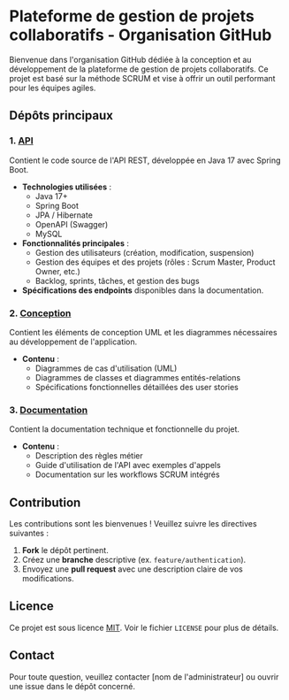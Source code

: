 # Plateforme de gestion de projets collaboratifs - Organisation GitHub

Bienvenue dans l'organisation GitHub dédiée à la conception et au développement de la plateforme de gestion de projets collaboratifs. Ce projet est basé sur la méthode SCRUM et vise à offrir un outil performant pour les équipes agiles.

## Dépôts principaux

### 1. [API](https://github.com/2024-D10-groupe-7/api)
Contient le code source de l'API REST, développée en Java 17 avec Spring Boot.

- **Technologies utilisées** :
  - Java 17+
  - Spring Boot
  - JPA / Hibernate
  - OpenAPI (Swagger)
  - MySQL
- **Fonctionnalités principales** :
  - Gestion des utilisateurs (création, modification, suspension)
  - Gestion des équipes et des projets (rôles : Scrum Master, Product Owner, etc.)
  - Backlog, sprints, tâches, et gestion des bugs
- **Spécifications des endpoints** disponibles dans la documentation.

### 2. [Conception](https://github.com/2024-D10-groupe-7/conception)
Contient les éléments de conception UML et les diagrammes nécessaires au développement de l'application.

- **Contenu** :
  - Diagrammes de cas d'utilisation (UML)
  - Diagrammes de classes et diagrammes entités-relations
  - Spécifications fonctionnelles détaillées des user stories

### 3. [Documentation](https://github.com/2024-D10-groupe-7/docs)
Contient la documentation technique et fonctionnelle du projet.

- **Contenu** :
  - Description des règles métier
  - Guide d'utilisation de l'API avec exemples d'appels
  - Documentation sur les workflows SCRUM intégrés

## Contribution

Les contributions sont les bienvenues ! Veuillez suivre les directives suivantes :

1. **Fork** le dépôt pertinent.
2. Créez une **branche** descriptive (ex. `feature/authentication`).
3. Envoyez une **pull request** avec une description claire de vos modifications.

## Licence

Ce projet est sous licence [MIT](https://opensource.org/licenses/MIT). Voir le fichier `LICENSE` pour plus de détails.

## Contact

Pour toute question, veuillez contacter [nom de l'administrateur] ou ouvrir une issue dans le dépôt concerné.
